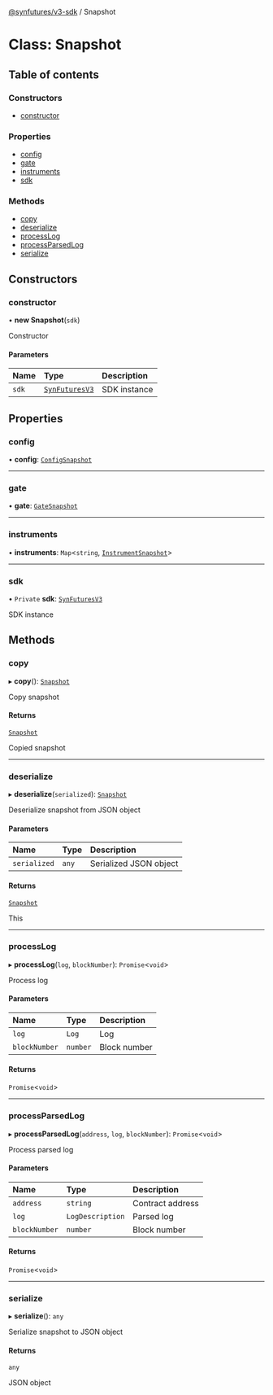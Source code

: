 [@synfutures/v3-sdk](../README.md) / Snapshot

# Class: Snapshot

## Table of contents

### Constructors

- [constructor](Snapshot.md#constructor)

### Properties

- [config](Snapshot.md#config)
- [gate](Snapshot.md#gate)
- [instruments](Snapshot.md#instruments)
- [sdk](Snapshot.md#sdk)

### Methods

- [copy](Snapshot.md#copy)
- [deserialize](Snapshot.md#deserialize)
- [processLog](Snapshot.md#processlog)
- [processParsedLog](Snapshot.md#processparsedlog)
- [serialize](Snapshot.md#serialize)

## Constructors

### constructor

• **new Snapshot**(`sdk`)

Constructor

#### Parameters

| Name | Type | Description |
| :------ | :------ | :------ |
| `sdk` | [`SynFuturesV3`](SynFuturesV3.md) | SDK instance |

## Properties

### config

• **config**: [`ConfigSnapshot`](ConfigSnapshot.md)

___

### gate

• **gate**: [`GateSnapshot`](GateSnapshot.md)

___

### instruments

• **instruments**: `Map`<`string`, [`InstrumentSnapshot`](InstrumentSnapshot.md)\>

___

### sdk

• `Private` **sdk**: [`SynFuturesV3`](SynFuturesV3.md)

SDK instance

## Methods

### copy

▸ **copy**(): [`Snapshot`](Snapshot.md)

Copy snapshot

#### Returns

[`Snapshot`](Snapshot.md)

Copied snapshot

___

### deserialize

▸ **deserialize**(`serialized`): [`Snapshot`](Snapshot.md)

Deserialize snapshot from JSON object

#### Parameters

| Name | Type | Description |
| :------ | :------ | :------ |
| `serialized` | `any` | Serialized JSON object |

#### Returns

[`Snapshot`](Snapshot.md)

This

___

### processLog

▸ **processLog**(`log`, `blockNumber`): `Promise`<`void`\>

Process log

#### Parameters

| Name | Type | Description |
| :------ | :------ | :------ |
| `log` | `Log` | Log |
| `blockNumber` | `number` | Block number |

#### Returns

`Promise`<`void`\>

___

### processParsedLog

▸ **processParsedLog**(`address`, `log`, `blockNumber`): `Promise`<`void`\>

Process parsed log

#### Parameters

| Name | Type | Description |
| :------ | :------ | :------ |
| `address` | `string` | Contract address |
| `log` | `LogDescription` | Parsed log |
| `blockNumber` | `number` | Block number |

#### Returns

`Promise`<`void`\>

___

### serialize

▸ **serialize**(): `any`

Serialize snapshot to JSON object

#### Returns

`any`

JSON object
